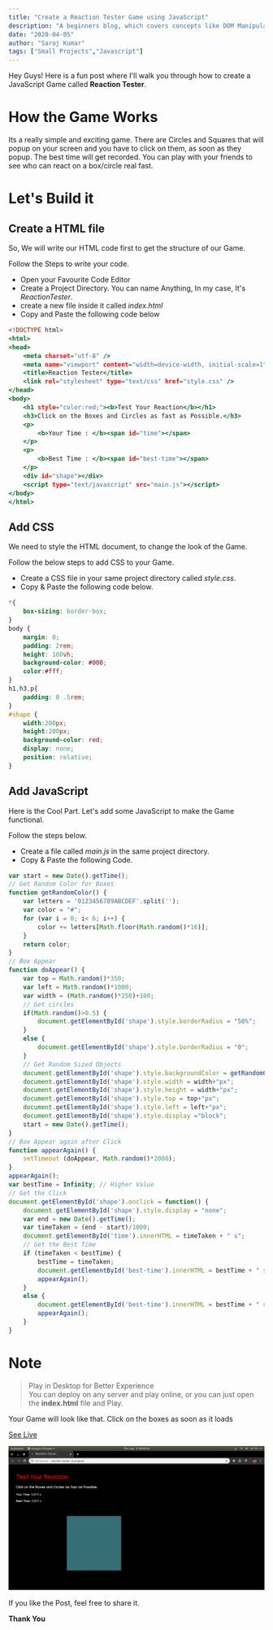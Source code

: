 ```yaml
---
title: "Create a Reaction Tester Game using JavaScript"
description: "A beginners blog, which covers concepts like DOM Manipulation to create a Reaction Tester Game using JavaScript"
date: "2020-04-05"
author: "Saroj Kumar"
tags: ["Small Projects","Javascript"]
---
```


Hey Guys! Here is a fun post where I'll walk you through how to create a JavaScript Game called **Reaction Tester**.

# How the Game Works

Its a really simple and exciting game. There are Circles and Squares that will popup on your screen and you have to click on them, as soon as they popup.
The best time will get recorded. You can play with your friends to see who can react on a box/circle real fast.

# Let's Build it

## Create a HTML file

So, We will write our HTML code first to get the structure of our Game.

Follow the Steps to write your code.

- Open your Favourite Code Editor
- Create a Project Directory. You can name Anything, In my case, It's *ReactionTester*.
- create a new file inside it called *index.html*
- Copy and Paste the following code below

```html:title=ReactionTester/index.html
<!DOCTYPE html>
<html>
<head>
	<meta charset="utf-8" />
	<meta name="viewport" content="width=device-width, initial-scale=1" />
	<title>Reaction Tester</title>
	<link rel="stylesheet" type="text/css" href="style.css" />
</head>
<body>
	<h1 style="color:red;"><b>Test Your Reaction</b></h1>
	<h3>Click on the Boxes and Circles as fast as Possible.</h3>
	<p>
		<b>Your Time : </b><span id="time"></span>
	</p>
	<p>
		<b>Best Time : </b><span id="best-time"></span>
	</p>
	<div id="shape"></div>
	<script type="text/javascript" src="main.js"></script>
</body>
</html>
```

## Add CSS

We need to style the HTML document, to change the look of the Game.

Follow the below steps to add CSS to your Game.

- Create a CSS file in your same project directory called *style.css*.
- Copy & Paste the following code below.

```CSS:title=ReactionTester/style.css
*{
    box-sizing: border-box;
}
body {
    margin: 0;
    padding: 2rem;
    height: 100vh;
    background-color: #000;
    color:#fff;
}
h1,h3,p{
    padding: 0 .5rem;
}
#shape {
    width:200px;
    height:200px;
    background-color: red;
    display: none;
    position: relative;
}
```

## Add JavaScript

Here is the Cool Part.
Let's add some JavaScript to make the Game functional.

Follow the steps below.

- Create a file called *main.js* in the same project directory.
- Copy & Paste the following Code.

```JavaScript:title=ReactionTester/main.js
var start = new Date().getTime();
// Get Random Color for Boxes
function getRandomColor() {
	var letters = '0123456789ABCDEF'.split('');
	var color = "#";
	for (var i = 0; i< 6; i++) {
		color += letters[Math.floor(Math.random()*16)];
	}
	return color;
}
// Box Appear
function doAppear() {
	var top = Math.random()*350;
	var left = Math.random()*1000;
	var width = (Math.random()*250)+100;
	// Get circles
	if(Math.random()>0.5) {
		document.getElementById('shape').style.borderRadius = "50%";
	}
	else {
		document.getElementById('shape').style.borderRadius = "0";
	}
	// Get Random Sized Objects
	document.getElementById('shape').style.backgroundColor = getRandomColor();
	document.getElementById('shape').style.width = width+"px";
	document.getElementById('shape').style.height = width+"px";
	document.getElementById('shape').style.top = top+"px";
	document.getElementById('shape').style.left = left+"px";
	document.getElementById('shape').style.display ="block";
	start = new Date().getTime();
}
// Box Appear again after Click
function appearAgain() {
	setTimeout (doAppear, Math.random()*2000);
}
appearAgain();
var bestTime = Infinity; // Higher Value
// Get the Click
document.getElementById('shape').onclick = function() {
	document.getElementById('shape').style.display = "none";
	var end = new Date().getTime();
	var timeTaken = (end - start)/1000;
	document.getElementById('time').innerHTML = timeTaken + " s";
	// Get the Best Time
	if (timeTaken < bestTime) {
		bestTime = timeTaken;
		document.getElementById('best-time').innerHTML = bestTime + " s";
		appearAgain();
	}
	else {
		document.getElementById('best-time').innerHTML = bestTime + " s";
		appearAgain();
	}	
}
```

# Note

> Play in Desktop for Better Experience<br/>
> You can deploy on any server and play online, or you can just open the **index.html** file and Play.

Your Game will look like that. Click on the boxes as soon as it loads

[See Live](http://reaction-tester-js.surge.sh)

![Reaction Tester](reaction-tester-live.png?v=1.6)

If you like the Post, feel free to share it.

**Thank You**